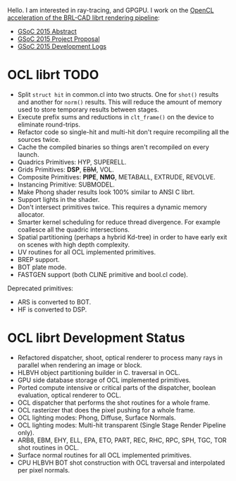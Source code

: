 Hello. I am interested in ray-tracing, and GPGPU. I work on the [OpenCL
acceleration of the BRL-CAD librt rendering
pipeline](User:Vasco.costa/GSoC15/logs "wikilink"):

-   [GSoC 2015
    Abstract](https://www.google-melange.com/gsoc/project/details/google/gsoc2015/vasc/5657382461898752)
-   [GSoC 2015 Project
    Proposal](User:vasco.costa/GSoC15/proposal "wikilink")
-   [GSoC 2015 Development
    Logs](User:vasco.costa/GSoC15/logs "wikilink")

# OCL librt TODO

-   Split `struct hit` in common.cl into two structs. One for `shot()`
    results and another for `norm()` results. This will reduce the
    amount of memory used to store temporary results between stages.
-   Execute prefix sums and reductions in `clt_frame()` on the device to
    eliminate round-trips.
-   Refactor code so single-hit and multi-hit don't require recompiling
    all the sources twice.
-   Cache the compiled binaries so things aren't recompiled on every
    launch.
-   Quadrics Primitives: HYP, SUPERELL.
-   Grids Primitives: **DSP**, <s>EBM</s>, VOL.
-   Composite Primitives: **PIPE**, **NMG**, METABALL, EXTRUDE, REVOLVE.
-   Instancing Primitive: SUBMODEL.
-   Make Phong shader results look 100% similar to ANSI C librt.
-   Support lights in the shader.
-   Don't intersect primitives twice. This requires a dynamic memory
    allocator.
-   Smarter kernel scheduling for reduce thread divergence. For example
    coallesce all the quadric intersections.
-   Spatial partitioning (perhaps a hybrid Kd-tree) in order to have
    early exit on scenes with high depth complexity.
-   UV routines for all OCL implemented primitives.
-   BREP support.
-   BOT plate mode.
-   FASTGEN support (both CLINE primitive and bool.cl code).

Deprecated primitives:

-   ARS is converted to BOT.
-   HF is converted to DSP.

# OCL librt Development Status

-   Refactored dispatcher, shoot, optical renderer to process many rays
    in parallel when rendering an image or block.
-   HLBVH object partitioning builder in C. traversal in OCL.
-   GPU side database storage of OCL implemented primitives.
-   Ported compute intensive or critical parts of the dispatcher,
    boolean evaluation, optical renderer to OCL.
-   OCL dispatcher that performs the shot routines for a whole frame.
-   OCL rasterizer that does the pixel pushing for a whole frame.
-   OCL lighting modes: Phong, Diffuse, Surface Normals.
-   OCL lighting modes: Multi-hit transparent (Single Stage Render
    Pipeline only).
-   ARB8, EBM, EHY, ELL, EPA, ETO, PART, REC, RHC, RPC, SPH, TGC, TOR
    shot routines in OCL.
-   Surface normal routines for all OCL implemented primitives.
-   CPU HLBVH BOT shot construction with OCL traversal and interpolated
    per pixel normals.